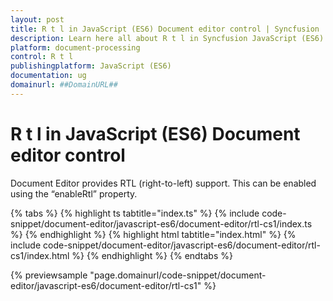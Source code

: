 ```yaml
---
layout: post
title: R t l in JavaScript (ES6) Document editor control | Syncfusion
description: Learn here all about R t l in Syncfusion JavaScript (ES6) Document editor control of Syncfusion Essential JS 2 and more.
platform: document-processing
control: R t l 
publishingplatform: JavaScript (ES6)
documentation: ug
domainurl: ##DomainURL##
---
```


# R t l in JavaScript (ES6) Document editor control

Document Editor provides RTL (right-to-left) support. This can be enabled using the “enableRtl” property.

 

 {% tabs %}
{% highlight ts tabtitle="index.ts" %}
{% include code-snippet/document-editor/javascript-es6/document-editor/rtl-cs1/index.ts %}
{% endhighlight %}
{% highlight html tabtitle="index.html" %}
{% include code-snippet/document-editor/javascript-es6/document-editor/rtl-cs1/index.html %}
{% endhighlight %}
{% endtabs %}
        
{% previewsample "page.domainurl/code-snippet/document-editor/javascript-es6/document-editor/rtl-cs1" %}

